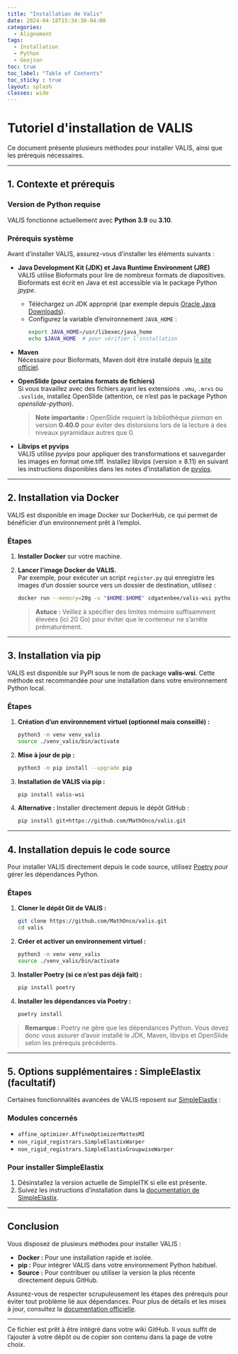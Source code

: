 ```yaml
---
title: "Installation de Valis"
date: 2024-04-18T15:34:30-04:00
categories:
  - Alignement
tags:
  - Installation
  - Python
  - Geojson
toc: true
toc_label: "Table of Contents"
toc_sticky : true
layout: splash
classes: wide
---
```


# Tutoriel d'installation de VALIS

Ce document présente plusieurs méthodes pour installer VALIS, ainsi que les prérequis nécessaires.

---

## 1. Contexte et prérequis

### Version de Python requise
VALIS fonctionne actuellement avec **Python 3.9** ou **3.10**.

### Prérequis système
Avant d’installer VALIS, assurez-vous d’installer les éléments suivants :

- **Java Development Kit (JDK) et Java Runtime Environment (JRE)**  
  VALIS utilise Bioformats pour lire de nombreux formats de diapositives. Bioformats est écrit en Java et est accessible via le package Python *jpype*.
  - Téléchargez un JDK approprié (par exemple depuis [Oracle Java Downloads](https://www.oracle.com/java/technologies/javase-downloads.html)).
  - Configurez la variable d’environnement `JAVA_HOME` :
    ```bash
    export JAVA_HOME=/usr/libexec/java_home
    echo $JAVA_HOME  # pour vérifier l'installation
    ```

- **Maven**  
  Nécessaire pour Bioformats, Maven doit être installé depuis [le site officiel](https://maven.apache.org/index.html).

- **OpenSlide (pour certains formats de fichiers)**  
  Si vous travaillez avec des fichiers ayant les extensions `.vmu`, `.mrxs` ou `.svslide`, installez OpenSlide (attention, ce n’est pas le package Python *openslide-python*).  
  > **Note importante :** OpenSlide requiert la bibliothèque *pixman* en version **0.40.0** pour éviter des distorsions lors de la lecture à des niveaux pyramidaux autres que 0.

- **Libvips et pyvips**  
  VALIS utilise *pyvips* pour appliquer des transformations et sauvegarder les images en format ome.tiff. Installez libvips (version ≥ 8.11) en suivant les instructions disponibles dans les notes d'installation de [pyvips](https://github.com/libvips/pyvips).

---

## 2. Installation via Docker

VALIS est disponible en image Docker sur DockerHub, ce qui permet de bénéficier d’un environnement prêt à l’emploi.

### Étapes

1. **Installer Docker** sur votre machine.
2. **Lancer l'image Docker de VALIS.**  
   Par exemple, pour exécuter un script `register.py` qui enregistre les images d’un dossier source vers un dossier de destination, utilisez :

    ```bash
    docker run --memory=20g -v "$HOME:$HOME" cdgatenbee/valis-wsi python3 /full/path/to/register.py -src_dir /full/path/to/images_to_align -dst_dir /full/path/to/where_to_save_results
    ```

    > **Astuce :** Veillez à spécifier des limites mémoire suffisamment élevées (ici 20 Go) pour éviter que le conteneur ne s’arrête prématurément.

---

## 3. Installation via pip

VALIS est disponible sur PyPI sous le nom de package **valis-wsi**. Cette méthode est recommandée pour une installation dans votre environnement Python local.

### Étapes

1. **Création d’un environnement virtuel (optionnel mais conseillé) :**
    ```bash
    python3 -m venv venv_valis
    source ./venv_valis/bin/activate
    ```

2. **Mise à jour de pip :**
    ```bash
    python3 -m pip install --upgrade pip
    ```

3. **Installation de VALIS via pip :**
    ```bash
    pip install valis-wsi
    ```

4. **Alternative :** Installer directement depuis le dépôt GitHub :
    ```bash
    pip install git+https://github.com/MathOnco/valis.git
    ```

---

## 4. Installation depuis le code source

Pour installer VALIS directement depuis le code source, utilisez [Poetry](https://python-poetry.org/) pour gérer les dépendances Python.

### Étapes

1. **Cloner le dépôt Git de VALIS :**
    ```bash
    git clone https://github.com/MathOnco/valis.git
    cd valis
    ```

2. **Créer et activer un environnement virtuel :**
    ```bash
    python3 -m venv venv_valis
    source ./venv_valis/bin/activate
    ```

3. **Installer Poetry (si ce n’est pas déjà fait) :**
    ```bash
    pip install poetry
    ```

4. **Installer les dépendances via Poetry :**
    ```bash
    poetry install
    ```

> **Remarque :** Poetry ne gère que les dépendances Python. Vous devez donc vous assurer d’avoir installé le JDK, Maven, libvips et OpenSlide selon les prérequis précédents.

---

## 5. Options supplémentaires : SimpleElastix (facultatif)

Certaines fonctionnalités avancées de VALIS reposent sur [SimpleElastix](http://simpleelastix.github.io) :

### Modules concernés

- `affine_optimizer.AffineOptimizerMattesMI`
- `non_rigid_registrars.SimpleElastixWarper`
- `non_rigid_registrars.SimpleElastixGroupwiseWarper`

### Pour installer SimpleElastix

1. Désinstallez la version actuelle de SimpleITK si elle est présente.
2. Suivez les instructions d’installation dans la [documentation de SimpleElastix](https://simpleelastix.readthedocs.io).

---

## Conclusion

Vous disposez de plusieurs méthodes pour installer VALIS :

- **Docker :** Pour une installation rapide et isolée.
- **pip :** Pour intégrer VALIS dans votre environnement Python habituel.
- **Source :** Pour contribuer ou utiliser la version la plus récente directement depuis GitHub.

Assurez-vous de respecter scrupuleusement les étapes des prérequis pour éviter tout problème lié aux dépendances. Pour plus de détails et les mises à jour, consultez la [documentation officielle](https://valis.readthedocs.io/en/latest/installation.html).

---

Ce fichier est prêt à être intégré dans votre wiki GitHub. Il vous suffit de l’ajouter à votre dépôt ou de copier son contenu dans la page de votre choix.
